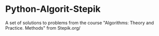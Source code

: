 # Python-Algorit-Stepik
 A set of solutions to problems from the course "Algorithms: Theory and Practice. Methods" from Stepik.org/
